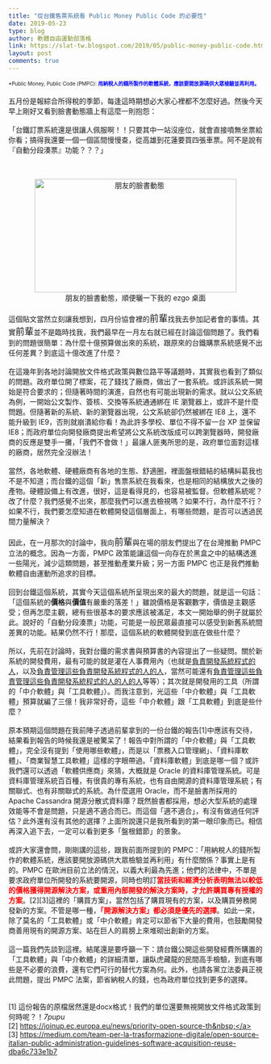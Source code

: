 ```yaml
---
title: "從台鐵售票系統看 Public Money Public Code 的必要性"
date: 2019-05-23
type: blog
author: 軟體自由運動部落格
link: https://slat-tw.blogspot.com/2019/05/public-money-public-code.html
layout: post
comments: true
---
```


<span style="font-size: x-small;">*Public Money, Public Code (PMPC):&nbsp;<span style="color: blue;"><b>用納稅人的錢所製作的軟體系統，應該要開放源碼供大眾檢驗並再利用。</b></span></span><br /><br />五月份是報綜合所得稅的季節，每逢這時期想必大家心裡都不怎麼好過。然後今天早上剛好又看到臉書動態牆上有這麼一則抱怨：<br /><br />「台鐵訂票系統還是很讓人佩服啊！！只要其中一站沒座位，就會直接噴無坐票給你看；搞得我還要一個一個區間慢慢查，從高雄到花蓮要買四張車票。阿不是說有『自動分段湊票』功能？？？」<br /><a name='more'></a><br /><br /><div class="separator" style="clear: both; text-align: center;"><a href="https://2.bp.blogspot.com/-NgdBnUAvQeM/XOYpQx3LerI/AAAAAAAAgo0/TbXJ4KwkvGs6jLN6yi3DDcRSGks2RGuaQCLcBGAs/s1600/Screenshot_20190522_170747.png" imageanchor="1" style="margin-left: 1em; margin-right: 1em;"><img alt="朋友的臉書動態" border="0" data-original-height="900" data-original-width="1600" height="225" src="https://2.bp.blogspot.com/-NgdBnUAvQeM/XOYpQx3LerI/AAAAAAAAgo0/TbXJ4KwkvGs6jLN6yi3DDcRSGks2RGuaQCLcBGAs/s400/Screenshot_20190522_170747.png" title="朋友的臉書動態，順便曬一下我的 ezgo 桌面" width="400" /></a></div><div class="separator" style="clear: both; text-align: center;">朋友的臉書動態，順便曬一下我的 ezgo 桌面</div><br />這個貼文當然立刻讓我想到，四月份協會裡的<span style="font-size: large;">前輩</span>找我去參加記者會的事情。其實<span style="font-size: large;">前輩</span>並不是臨時找我，我們最早在一月左右就已經在討論這個問題了。我們看到的問題很簡單：為什麼十億預算做出來的系統，跟原來的台鐵購票系統感覺不出任何差異？到底這十億改進了什麼？<br /><br />在這幾年到各地討論開放文件格式政策與數位路平等議題時，其實我也看到了類似的問題。政府單位開了標案，花了錢找了廠商，做出了一套系統。或許該系統一開始是符合要求的；但隨著時間的演進，自然也有可能出現新的需求。就以公文系統為例，一開始公文製作、簽核、交換等系統通通綁在 IE 瀏覽器上，或許不是什麼問題。但隨著新的系統、新的瀏覽器出現，公文系統卻仍然被綁在 IE8 上，還不能升級到 IE9，否則就崩潰給你看！為此許多學校、單位不得不留一台 XP 並保留 IE8；而政府單位向開發廠商提出希望將公文系統改版成可以跨瀏覽器時，開發廠商的反應是雙手一攤，「我們不會做！」最讓人匪夷所思的是，政府單位面對這樣的廠商，居然完全沒辦法！<br /><br />當然，各地軟體、硬體廠商有各地的生態、舒適圈，裡面盤根錯結的結構糾葛我也不是不知道；而台鐵的這個「新」售票系統在我看來，也是相同的結構放大之後的產物。硬體設備上有改進，很好，這是看得見的，也容易被監督。但軟體系統呢？改了什麼？我們感覺不出來，那麼我們可以進去檢視嗎？如果不行，為什麼不行？如果不行，我們要怎麼知道在軟體開發這個層面上，有哪些問題，是否可以透過民間力量解決？<br /><br />因此，在一月那次的討論中，我向<span style="font-size: large;">前輩</span>與在場的朋友們提出了在台灣推動 PMPC 立法的概念。因為一方面，PMPC 政策能讓這個一向存在於黑盒之中的結構透進一些陽光，減少這類問題，甚至推動產業升級；另一方面 PMPC 也正是我們推動軟體自由運動所追求的目標。<br /><br />回到台鐵這個系統，其實今天這個系統所呈現出來的最大的問題，就是這一句話：「這個系統的<b>價格</b>與<b>價值</b>有嚴重的落差！」雖說價格是客觀數字，價值是主觀感受；但再怎麼主觀，總有些很基本的要求應該被滿足，本文一開始舉的例子就屬於此。說好的「自動分段湊票」功能，可能是一般民眾最直接可以感受到新舊系統間差異的功能。結果仍然不行！那麼，這個系統的軟體開發到底在做些什麼？<br /><br />所以，先前在討論時，我對台鐵的需求書與預算書的內容提出了一些疑問。關於新系統的開發費用，最有可能的就是灌在人事費用內（也就是<u>負責開發系統程式的人</u>，以及<u>負責管理這些負責開發系統程式的人的人</u>，當然可能還有<u>負責管理這些負責管理這些負責開發系統程式的人的人的人</u>等等）；其次就是開發用的工具（所謂的「中介軟體」與「工具軟體」）。而我注意到，光這些「中介軟體」與「工具軟體」預算就編了三億！我非常好奇，這些「中介軟體」跟「工具軟體」到底是些什麼？<br /><br />原本預期這個問題在我前陣子透過前輩拿到的一份台鐵的報告[1]中應該有交待，結果看到報告的時候我還是被驚呆了！報告中對所謂的「中介軟體」與「工具軟體」，完全沒有提到「使用哪些軟體」，而是以「票務入口管理網」、「資料庫軟體」、「商業智慧工具軟體」這樣的字眼帶過。「資料庫軟體」到底是哪一個？或許我們還可以透過「軟體供應商」來猜，大概就是 Oracle 的資料庫管理系統。可是資料庫管理系統百百種，有很貴的專有系統，也有自由開源的資料庫管理系統；有關聯式、也有非關聯式的系統。為什麼選用 Oracle，而不是臉書所採用的 Apache Cassandra 開源分散式資料庫？既然臉書都採用，想必大型系統的處理效能等不會是問題，只是適不適合而已。而這個「適不適合」，有沒有做過任何評估？此外還有沒有其他的選擇？上面所說還只是我所看到的第一眼印象而已。相信再深入追下去，一定可以看到更多「盤根錯節」的景象。<br /><br />或許大家還會問，剛剛講的這些，跟我前面所提到的 PMPC：「用納稅人的錢所製作的軟體系統，應該要開放源碼供大眾檢驗並再利用」有什麼關係？事實上是有的。PMPC 在歐洲目前立法的情況，以義大利最為先進；他們的法律中，不單是要求政府單位所開發的系統要開源，同時也明訂<b><span style="color: red;">當技術和經濟分析表明無法以較低的價格獲得開源解決方案，或重用內部開發的解決方案時，才允許購買專有授權的方案</span></b>。[2][3]這裡的「購買方案」，當然包括了購買現有的方案，以及購買勞務開發新的方案。不管是哪一種，<b><span style="color: red;">「開源解決方案」都必須是優先的選擇</span></b>。如此一來，除了莫名的「工具軟體」或「中介軟體」肯定可以節省下大量的費用，也鼓勵開發商善用現有的開源方案、站在巨人的肩膀上來堆砌出創新的方案。<br /><br />這一篇我們先談到這裡。結尾還是要呼籲一下：請台鐵公開這些開發經費所購置的「工具軟體」與「中介軟體」的詳細清單，讓臥虎藏龍的民間高手檢驗，到底有哪些是不必要的浪費，還有它們可行的替代方案為何。此外，也請各黨立法委員正視此問題，提出 PMPC 法案，節省納稅人的錢，也為政府單位找到更多的選擇。<br /><br /><br />[1]&nbsp;這份報告的原檔居然還是docx格式！我們的單位還要無視開放文件格式政策到何時呢？！*7pupu*<br />[2]&nbsp;<a href="https://joinup.ec.europa.eu/news/priority-open-source-th" target="_blank">https://joinup.ec.europa.eu/news/priority-open-source-th&nbsp;</a><br />[3]&nbsp;<a href="https://medium.com/team-per-la-trasformazione-digitale/open-source-italian-public-administration-guidelines-software-acquisition-reuse-dba6c733e1b7">https://medium.com/team-per-la-trasformazione-digitale/open-source-italian-public-administration-guidelines-software-acquisition-reuse-dba6c733e1b7</a><br /><br /><br />